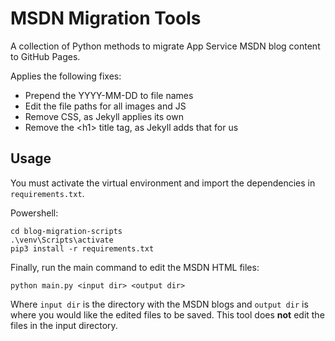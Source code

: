 # MSDN Migration Tools

A collection of Python methods to migrate App Service MSDN blog content to GitHub Pages.

Applies the following fixes:
- Prepend the YYYY-MM-DD to file names
- Edit the file paths for all images and JS
- Remove CSS, as Jekyll applies its own
- Remove the \<h1> title tag, as Jekyll adds that for us

## Usage

You must activate the virtual environment and import the dependencies in `requirements.txt`.

Powershell:
```
cd blog-migration-scripts
.\venv\Scripts\activate
pip3 install -r requirements.txt
```

Finally, run the main command to edit the MSDN HTML files:

```
python main.py <input dir> <output dir>
```

Where `input dir` is the directory with the MSDN blogs and `output dir` is where you would like the edited files to be saved. This tool does **not** edit the files in the input directory.